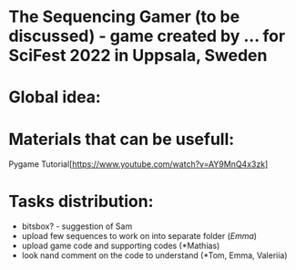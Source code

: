 # The Sequencing Gamer (to be discussed) - game created by ... for SciFest 2022 in Uppsala, Sweden



# Global idea:

# Materials that can be usefull:

Pygame Tutorial[https://www.youtube.com/watch?v=AY9MnQ4x3zk]

# Tasks distribution:

- bitsbox? - suggestion of Sam
- upload few sequences to work on into separate folder (*Emma*)
- upload game code and supporting codes (*Mathias)
- look nand comment on the code to understand (*Tom, Emma, Valeriia)
